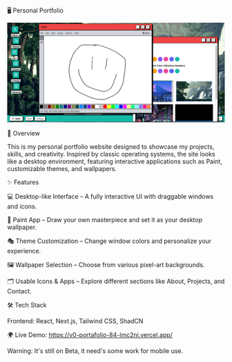 🖥️ Personal Portfolio

![Portfolio Screenshot](app/page_screenshot.png)

🚀 Overview

This is my personal portfolio website designed to showcase my projects, skills, and creativity. Inspired by classic operating systems, the site looks like a desktop environment, featuring interactive applications such as Paint, customizable themes, and wallpapers.

✨ Features

💻 Desktop-like Interface – A fully interactive UI with draggable windows and icons.

🎨 Paint App – Draw your own masterpiece and set it as your desktop wallpaper.

🎭 Theme Customization – Change window colors and personalize your experience.

🖼️ Wallpaper Selection – Choose from various pixel-art backgrounds.

🗂️ Usable Icons & Apps – Explore different sections like About, Projects, and Contact.

🛠️ Tech Stack

Frontend: React, Next.js, Tailwind CSS, ShadCN


🌍 Live Demo: https://v0-portafolio-84-lmc2ni.vercel.app/

Warning: It's still on Beta, it need's some work for mobile use.
